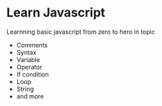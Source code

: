 # Learn Javascript

Learnning basic javascript from zero to hero in topic 

- Comments
- Syntax
- Variable
- Operator
- If condition
- Loop
- String
- and more